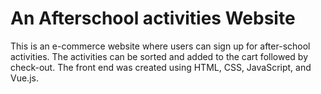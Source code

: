 # An Afterschool activities Website
This is an e-commerce website where users can sign up for after-school activities. The activities can be sorted and added to the cart followed by check-out. The front end was created using HTML, CSS, JavaScript, and Vue.js. 

